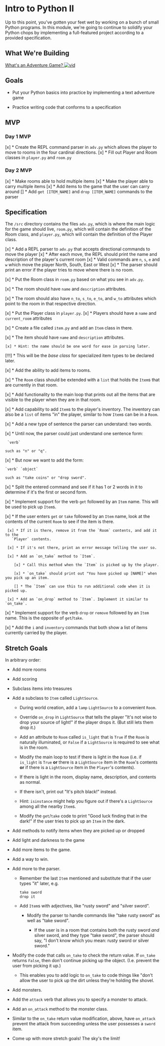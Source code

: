 # Intro to Python II

Up to this point, you've gotten your feet wet by working on a bunch of small Python programs. In this module, we're going to continue to solidify your Python chops by implementing a full-featured project according to a provided specification.


## What We're Building
[What's an Adventure Game? ![vid](https://tk-assets.lambdaschool.com/7928cdb4-b8a3-45a6-b231-5b9d1fc1e002_ScreenShot2019-03-22at5.47.28PM.png)](https://youtu.be/WaZccFqJUT8)


## Goals

* Put your Python basics into practice by implementing a text adventure game

* Practice writing code that conforms to a specification


## MVP

### Day 1 MVP

[x] * Create the REPL command parser in `adv.py` which allows the player to move to rooms
  in the four cardinal directions.
[x] * Fill out Player and Room classes in `player.py` and `room.py`

### Day 2 MVP

[x] * Make rooms able to hold multiple items
[x] * Make the player able to carry multiple items
[x] * Add items to the game that the user can carry around
[] * Add `get [ITEM_NAME]` and `drop [ITEM_NAME]` commands to the parser

## Specification

The `/src` directory contains the files `adv.py`, which is where the main logic for the game should live, `room.py`, which will contain the definition of the Room class, and `player.py`, which will contain the definition of the Player class.


[x] * Add a REPL parser to `adv.py` that accepts directional commands to move the player
  [x] * After each move, the REPL should print the name and description of the player's current room
  [x] * Valid commands are `n`, `s`, `e` and `w` which move the player North, South, East or West
  [x] * The parser should print an error if the player tries to move where there is no room.

[x] * Put the Room class in `room.py` based on what you see in `adv.py`.

  [x] * The room should have `name` and `description` attributes.

  [x] * The room should also have `n_to`, `s_to`, `e_to`, and `w_to` attributes
    which point to the room in that respective direction.

[x] * Put the Player class in `player.py`.
  [x] * Players should have a `name` and `current_room` attributes


[x] * Create a file called `item.py` and add an `Item` class in there.

  [x] * The item should have `name` and `description` attributes.

    [x] * Hint: the name should be one word for ease in parsing later.

  [!!!] * This will be the _base class_ for specialized item types to be declared
    later.

[x] * Add the ability to add items to rooms.

  [x] * The `Room` class should be extended with a `list` that holds the `Item`s
    that are currently in that room.

  [x] * Add functionality to the main loop that prints out all the items that are
    visible to the player when they are in that room.

[x] * Add capability to add `Item`s to the player's inventory. The inventory can
  also be a `list` of items "in" the player, similar to how `Item`s can be in a
  `Room`.

[x] * Add a new type of sentence the parser can understand: two words.

  [x] * Until now, the parser could just understand one sentence form:

     `verb`

    such as "n" or "q".

  [x] * But now we want to add the form:

    `verb` `object`

    such as "take coins" or "drop sword".

  [x] * Split the entered command and see if it has 1 or 2 words in it to determine
    if it's the first or second form.

[x] * Implement support for the verb `get` followed by an `Item` name. This will be
  used to pick up `Item`s.

  [x] * If the user enters `get` or `take` followed by an `Item` name, look at the
    contents of the current `Room` to see if the item is there.

     [x] * If it is there, remove it from the `Room` contents, and add it to the
       `Player` contents.

     [x] * If it's not there, print an error message telling the user so.

     [x] * Add an `on_take` method to `Item`.

        [x] * Call this method when the `Item` is picked up by the player.

        [x] * `on_take` should print out "You have picked up [NAME]" when you pick up an item.

        [] * The `Item` can use this to run additional code when it is picked up.

     [x] * Add an `on_drop` method to `Item`. Implement it similar to `on_take`.

[x] * Implement support for the verb `drop` or `remove` followed by an `Item` name. This is the
  opposite of `get`/`take`.

[x] * Add the `i` and `inventory` commands that both show a list of items currently
  carried by the player.


## Stretch Goals

In arbitrary order:

* Add more rooms

* Add scoring

* Subclass items into treasures

* Add a subclass to `Item` called `LightSource`.

  * During world creation, add a `lamp` `LightSource` to a convenient `Room`.

  * Override `on_drop` in `LightSource` that tells the player "It's not wise to
  drop your source of light!" if the player drops it. (But still lets them drop
  it.)

  * Add an attribute to `Room` called `is_light` that is `True` if the `Room` is
  naturally illuminated, or `False` if a `LightSource` is required to see what
  is in the room.

  * Modify the main loop to test if there is light in the `Room` (i.e. if
    `is_light` is `True` **or** there is a `LightSource` item in the `Room`'s
    contents **or** if there is a `LightSource` item in the `Player`'s contents).

  * If there is light in the room, display name, description, and contents as
    normal.

  * If there isn't, print out "It's pitch black!" instead.

  * Hint: `isinstance` might help you figure out if there's a `LightSource`
    among all the nearby `Item`s.

  * Modify the `get`/`take` code to print "Good luck finding that in the dark!" if
  the user tries to pick up an `Item` in the dark.

* Add methods to notify items when they are picked up or dropped

* Add light and darkness to the game

* Add more items to the game.

* Add a way to win.

* Add more to the parser.

  * Remember the last `Item` mentioned and substitute that if the user types
    "it" later, e.g.

    ```
    take sword
    drop it
    ```

  * Add `Item`s with adjectives, like "rusty sword" and "silver sword".

    * Modify the parser to handle commands like "take rusty sword" as well as
      "take sword".

      * If the user is in a room that contains both the rusty sword _and_ silver
        sword, and they type "take sword", the parser should say, "I don't know
        which you mean: rusty sword or silver sword."

* Modify the code that calls `on_take` to check the return value. If `on_take`
  returns `False`, then don't continue picking up the object. (I.e. prevent the
  user from picking it up.)

  * This enables you to add logic to `on_take` to code things like "don't allow
    the user to pick up the dirt unless they're holding the shovel.

* Add monsters.

* Add the `attack` verb that allows you to specify a monster to attack.

* Add an `on_attack` method to the monster class.

* Similar to the `on_take` return value modification, above, have `on_attack`
  prevent the attack from succeeding unless the user possesses a `sword` item.

* Come up with more stretch goals! The sky's the limit!
